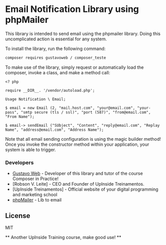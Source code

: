 # Email Notification Library using phpMailer

This library is intended to send email using the phpmailer library. Doing this uncomplicated action is essential for any system.

To install the library, run the following command:

``` sh
composer requires gustavoweb / composer_teste
```

To make use of the library, simply request or automatically load the composer, invoke a class, and make a method call:

```
<? php

require __DIR__. '/vendor/autoload.php';

Usage Notification \ Email;

$ email = new Email (2, "mail.host.com", "your@email.com", "your-pass", "smtp secure (tls / ssl)", "port (587)", "from@email.com", "From Name");

$ email-> sendEmail ("SUbject", "Content", "reply@email.com", "Replay Name", "address@email.com", "Address Name");
```

Note that all email sending configuration is using the magic builder method! Once you invoke the constructor method within your application, your system is able to trigger.

### Developers
* [Gustavo Web] - Developer of this library and tutor of the course Composer in Practice!
* [Robson V. Leite] - CEO and Founder of UpInside Treinamentos.
* [UpInside Treinamentos] - Official website of your digital programming and marketing school
* [phpMailer] - Lib to email

License
----

MIT

** Another UpInside Training course, make good use! **

[//]: #
[Gustavo Web]: <mailto: gustavo@upinside.com.br>
[Robson V. Milk]: <mailto: robson@upinside.com.br>
[UpInside Training]: <https://www.upinside.com.br>
[phpMailer]: <https://github.com/PHPMailer/PHPMailer>
